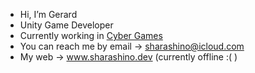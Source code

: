 - Hi, I’m Gerard
- Unity Game Developer
- Currently working in [Cyber Games](https://cgames.pl/)
- You can reach me by email -> sharashino@icloud.com
- My web -> www.sharashino.dev (currently offline :( )
